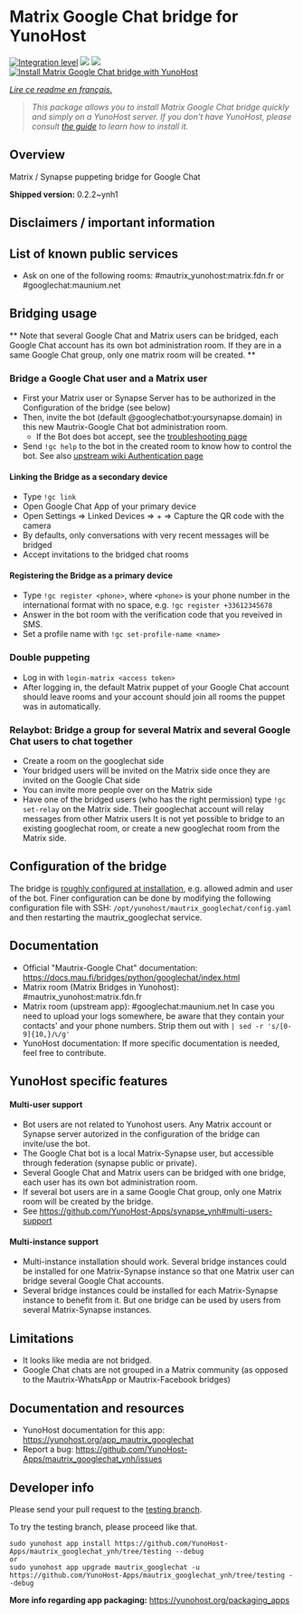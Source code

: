 <!--
N.B.: This README was automatically generated by https://github.com/YunoHost/apps/tree/master/tools/README-generator
It shall NOT be edited by hand.
-->

# Matrix Google Chat bridge for YunoHost

[![Integration level](https://dash.yunohost.org/integration/mautrix_googlechat.svg)](https://dash.yunohost.org/appci/app/mautrix_googlechat) ![](https://ci-apps.yunohost.org/ci/badges/mautrix_googlechat.status.svg) ![](https://ci-apps.yunohost.org/ci/badges/mautrix_googlechat.maintain.svg)  
[![Install Matrix Google Chat bridge with YunoHost](https://install-app.yunohost.org/install-with-yunohost.svg)](https://install-app.yunohost.org/?app=mautrix_googlechat)

*[Lire ce readme en français.](./README_fr.md)*

> *This package allows you to install Matrix Google Chat bridge quickly and simply on a YunoHost server.
If you don't have YunoHost, please consult [the guide](https://yunohost.org/#/install) to learn how to install it.*

## Overview

Matrix / Synapse puppeting bridge for Google Chat

**Shipped version:** 0.2.2~ynh1



## Disclaimers / important information

## List of known public services

* Ask on one of the following rooms: #mautrix_yunohost:matrix.fdn.fr or #googlechat:maunium.net

## Bridging usage
** Note that several Google Chat and Matrix users can be bridged, each Google Chat account has its own bot administration room. If they are in a same Google Chat group, only one matrix room will be created. **

### Bridge a Google Chat user and a Matrix user
* First your Matrix user or Synapse Server has to be authorized in the Configuration of the bridge (see below)
* Then, invite the bot (default @googlechatbot:yoursynapse.domain) in this new Mautrix-Google Chat bot administration room.
  * If the Bot does bot accept, see the [troubleshooting page](https://docs.mau.fi/bridges/general/troubleshooting.html)
* Send ``!gc help`` to the bot in the created room to know how to control the bot.
See also [upstream wiki Authentication page](https://docs.mau.fi/bridges/python/googlechat/authentication.html)

#### Linking the Bridge as a secondary device
* Type ``!gc link``
* Open Google Chat App of your primary device
* Open Settings => Linked Devices => + => Capture the QR code with the camera
* By defaults, only conversations with very recent messages will be bridged
* Accept invitations to the bridged chat rooms

#### Registering the Bridge as a primary device
* Type ``!gc register <phone>``, where ``<phone>`` is your phone number in the international format with no space, e.g. ``!gc register +33612345678``
* Answer in the bot room with the verification code that you reveived in SMS.
* Set a profile name with ``!gc set-profile-name <name>``

### Double puppeting
* Log in with ``login-matrix <access token>``
* After logging in, the default Matrix puppet of your Google Chat account should leave rooms and your account should join all rooms the puppet was in automatically.


### Relaybot: Bridge a group for several Matrix and several Google Chat users to chat together
* Create a room on the googlechat side
* Your bridged users will be invited on the Matrix side once they are invited on the Google Chat side
* You can invite more people over on the Matrix side
* Have one of the bridged users (who has the right permission) type `!gc set-relay` on the Matrix side. Their googlechat account will relay messages from other Matrix users
It is not yet possible to bridge to an existing googlechat room, or create a new googlechat room from the Matrix side.

## Configuration of the bridge

The bridge is [roughly configured at installation](https://github.com/YunoHost-Apps/mautrix_googlechat_ynh/blob/master/conf/config.yaml), e.g. allowed admin and user of the bot. Finer configuration can be done by modifying the
following configuration file with SSH: 
```/opt/yunohost/mautrix_googlechat/config.yaml```
and then restarting the mautrix_googlechat service.

## Documentation

 * Official "Mautrix-Google Chat" documentation: https://docs.mau.fi/bridges/python/googlechat/index.html
 * Matrix room (Matrix Bridges in Yunohost): #mautrix_yunohost:matrix.fdn.fr
 * Matrix room (upstream app): #googlechat:maunium.net
In case you need to upload your logs somewhere, be aware that they contain your contacts' and your phone numbers. Strip them out with 
``| sed -r 's/[0-9]{10,}/📞/g' ``
 * YunoHost documentation: If more specific documentation is needed, feel free to contribute.

## YunoHost specific features

#### Multi-user support

* Bot users are not related to Yunohost users. Any Matrix account or Synapse server autorized in the configuration of the bridge can invite/use the bot. 
* The Google Chat bot is a local Matrix-Synapse user, but accessible through federation (synapse public or private).
* Several Google Chat and Matrix users can be bridged with one bridge, each user has its own bot administration room. 
* If several bot users are in a same Google Chat group, only one Matrix room will be created by the bridge.
* See https://github.com/YunoHost-Apps/synapse_ynh#multi-users-support

#### Multi-instance support

* Multi-instance installation should work. Several bridge instances could be installed for one Matrix-Synapse instance so that one Matrix user can bridge several Google Chat accounts. 
* Several bridge instances could be installed for each Matrix-Synapse instance to benefit from it. But one bridge can be used by users from several Matrix-Synapse instances.

## Limitations

* It looks like media are not bridged. 
* Google Chat chats are not grouped in a Matrix community (as opposed to the Mautrix-WhatsApp or Mautrix-Facebook bridges)
## Documentation and resources

* YunoHost documentation for this app: https://yunohost.org/app_mautrix_googlechat
* Report a bug: https://github.com/YunoHost-Apps/mautrix_googlechat_ynh/issues

## Developer info

Please send your pull request to the [testing branch](https://github.com/YunoHost-Apps/mautrix_googlechat_ynh/tree/testing).

To try the testing branch, please proceed like that.
```
sudo yunohost app install https://github.com/YunoHost-Apps/mautrix_googlechat_ynh/tree/testing --debug
or
sudo yunohost app upgrade mautrix_googlechat -u https://github.com/YunoHost-Apps/mautrix_googlechat_ynh/tree/testing --debug
```

**More info regarding app packaging:** https://yunohost.org/packaging_apps